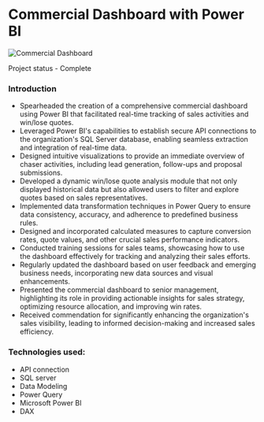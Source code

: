 # Commercial Dashboard with Power BI

![Commercial Dashboard ](https://github.com/digeorgiewa/Commercial-Dashboard-Power-BI-/assets/100164246/ca078108-9a55-4198-9279-345576b7fd13)

Project status - Complete

### Introduction 
- Spearheaded the creation of a comprehensive commercial dashboard using Power BI that facilitated real-time tracking of sales activities and win/lose quotes.
- Leveraged Power BI's capabilities to establish secure API connections to the organization's SQL Server database, enabling seamless extraction and integration of real-time data.
- Designed intuitive visualizations to provide an immediate overview of chaser activities, including lead generation, follow-ups and proposal submissions.
- Developed a dynamic win/lose quote analysis module that not only displayed historical data but also allowed users to filter and explore quotes based on sales representatives.
- Implemented data transformation techniques in Power Query to ensure data consistency, accuracy, and adherence to predefined business rules.
- Designed and incorporated calculated measures to capture conversion rates, quote values, and other crucial sales performance indicators.
- Conducted training sessions for sales teams, showcasing how to use the dashboard effectively for tracking and analyzing their sales efforts.
- Regularly updated the dashboard based on user feedback and emerging business needs, incorporating new data sources and visual enhancements.
- Presented the commercial dashboard to senior management, highlighting its role in providing actionable insights for sales strategy, optimizing resource allocation, and improving win rates.
- Received commendation for significantly enhancing the organization's sales visibility, leading to informed decision-making and increased sales efficiency.

### Technologies used:
- API connection
- SQL server
- Data Modeling
- Power Query
- Microsoft Power BI
- DAX
